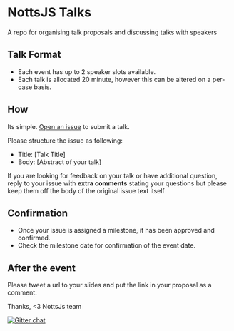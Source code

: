 # NottsJS Talks
A repo for organising talk proposals and discussing talks with speakers

## Talk Format

- Each event has up to 2 speaker slots available.  
- Each talk is allocated 20 minute, however this can be altered on a per-case basis.

## How
Its simple. [Open an issue](https://github.com/nottsjs/speakers/issues/new) to submit a talk.  

Please structure the issue as following:

- Title: [Talk Title]
- Body: [Abstract of your talk]

If you are looking for feedback on your talk or have additional question, reply to your issue with  **extra comments** stating your questions but please keep them off the body of the original issue text itself

## Confirmation
- Once your issue is assigned a milestone, it has been approved and confirmed.  
- Check the milestone date for confirmation of the event date.

## After the event
Please tweet a url to your slides and put the link in your proposal as a comment.

Thanks,
<3 NottsJs team

[![Gitter chat](https://badges.gitter.im/gitterHQ/gitter.png)](https://gitter.im/nottsjs/discuss)
